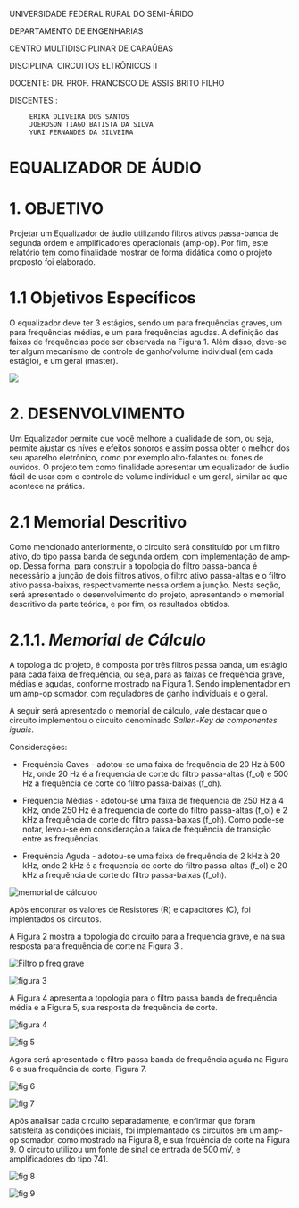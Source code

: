 UNIVERSIDADE FEDERAL RURAL DO SEMI-ÁRIDO

DEPARTAMENTO DE ENGENHARIAS

CENTRO MULTIDISCIPLINAR DE CARAÚBAS

DISCIPLINA: CIRCUITOS ELTRÔNICOS II

DOCENTE: DR. PROF. FRANCISCO DE ASSIS BRITO FILHO

DISCENTES :  
             
	     ERIKA OLIVEIRA DOS SANTOS
	     JOERDSON TIAGO BATISTA DA SILVA
	     YURI FERNANDES DA SILVEIRA

# EQUALIZADOR DE ÁUDIO
			 

# 1. OBJETIVO

  Projetar um Equalizador de áudio utilizando filtros ativos passa-banda de segunda ordem e amplificadores operacionais (amp-op). Por fim, este relatório tem como finalidade mostrar de forma didática como o projeto proposto foi elaborado.

# 1.1 Objetivos Específicos
 O equalizador deve ter 3 estágios, sendo um para frequências graves, um para frequências médias, e um para frequências agudas. A definição das faixas de frequências pode ser observada na Figura 1. Além disso, deve-se ter algum mecanismo de controle de ganho/volume individual (em cada estágio), e um geral (master).
 
![](https://user-images.githubusercontent.com/75510214/101711689-d9d17e00-3a72-11eb-89d7-e5ea764948a4.png)

	
# 2. DESENVOLVIMENTO

 Um Equalizador permite que você melhore a qualidade de som, ou seja, permite ajustar os níves e efeitos sonoros e assim possa obter o melhor dos seu aparelho eletrônico, como por exemplo alto-falantes ou fones de ouvidos.
 O projeto tem como finalidade apresentar um equalizador de áudio fácil de usar com o controle de volume individual e um geral, similar ao que acontece na prática.

# 2.1 Memorial Descritivo

 Como mencionado anteriormente, o circuito será constituído por um filtro ativo, do tipo passa banda de segunda ordem, com implementação de amp-op. Dessa forma, para construir a topologia do filtro passa-banda é necessário a junção de dois filtros ativos, o filtro ativo passa-altas e o filtro ativo passa-baixas, respectivamente nessa ordem a junção. Nesta seção, será apresentado o desenvolvimento do projeto, apresentando o memorial descritivo da parte teórica, e por fim, os resultados obtidos. 
 
 # 2.1.1. _Memorial de Cálculo_
  
  A topologia do projeto, é composta por três filtros passa banda, um estágio para cada faixa de frequência, ou seja, para as faixas de frequência grave, médias e agudas, conforme mostrado na Figura 1. Sendo implementador em um amp-op somador, com reguladores de ganho individuais e o geral.
  
  A seguir será apresentado o memorial de cálculo, vale destacar que o circuito implementou o circuito denominado _Sallen-Key de componentes iguais_. 
  
  Considerações:
 
  * Frequência Gaves - adotou-se uma faixa de frequência de 20 Hz à 500 Hz, onde 20 Hz é a frequencia de corte do filtro passa-altas (f_ol) e 500 Hz a frequência de corte do filtro passa-baixas (f_oh).
  
  * Frequência Médias - adotou-se uma faixa de frequência de 250 Hz à 4 kHz, onde 250 Hz é a frequencia de corte do filtro passa-altas (f_ol) e 2 kHz a frequência de corte do filtro passa-baixas (f_oh). Como pode-se notar, levou-se em consideração a faixa de frequência de transição entre as frequências.

* Frequência Aguda - adotou-se uma faixa de frequência de 2 kHz à 20 kHz, onde 2 kHz é a frequencia de corte do filtro passa-altas (f_ol) e 20 kHz a frequência de corte do filtro passa-baixas (f_oh).

![memorial de cálculoo](https://user-images.githubusercontent.com/75510214/101712624-b3acdd80-3a74-11eb-8665-cda093d8e783.png)

Após encontrar os valores de Resistores (R) e capacitores (C), foi implentados os circuitos.

A Figura 2 mostra a topologia do circuito para a frequencia grave, e na sua resposta para frequência de corte na Figura 3 .

![Filtro p freq grave](https://user-images.githubusercontent.com/75510214/101713258-12bf2200-3a76-11eb-80e7-ebf3858cef55.png)

![figura 3](https://user-images.githubusercontent.com/75510214/101715546-69c6f600-3a7a-11eb-9aa4-680bf8a73847.png)

A Figura 4 apresenta a topologia para o filtro passa banda de frequência média e a Figura 5, sua resposta de frequência de corte.

![figura 4](https://user-images.githubusercontent.com/75510214/101715743-c0343480-3a7a-11eb-85e0-93083fde7448.png)

![fig 5](https://user-images.githubusercontent.com/75510214/101716690-94b24980-3a7c-11eb-8cb3-60964ff9199d.png)

Agora será apresentado o filtro passa banda de frequência aguda na Figura 6 e sua frequência de corte, Figura 7.

![fig 6](https://user-images.githubusercontent.com/75510214/101716924-10ac9180-3a7d-11eb-9682-1e31188d61ad.png)

![fig 7](https://user-images.githubusercontent.com/75510214/101716943-1f934400-3a7d-11eb-8c41-7955209426e7.png)

Após analisar cada circuito separadamente, e confirmar que foram satisfeita as condições iniciais, foi implemantado os circuitos em um amp-op somador, como mostrado na Figura 8, e sua frquência de corte na Figura 9. O circuito utilizou um fonte de sinal de entrada de 500 mV, e amplificadores do tipo 741.

![fig 8](https://user-images.githubusercontent.com/75510214/101717114-726cfb80-3a7d-11eb-95c0-0427e64f1fa2.png)

![fig 9](https://user-images.githubusercontent.com/75510214/101717124-78fb7300-3a7d-11eb-8fde-57ef9d994162.png)







